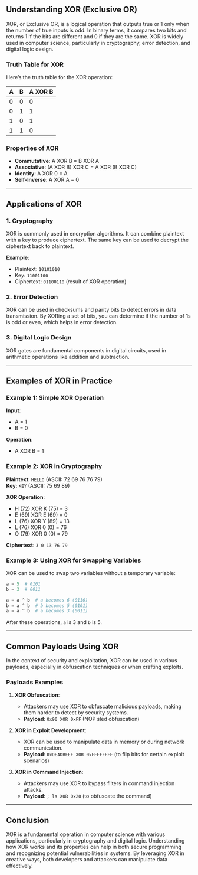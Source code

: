 ## Understanding XOR (Exclusive OR)

XOR, or Exclusive OR, is a logical operation that outputs true or 1 only when the number of true inputs is odd. In binary terms, it compares two bits and returns 1 if the bits are different and 0 if they are the same. XOR is widely used in computer science, particularly in cryptography, error detection, and digital logic design.

### Truth Table for XOR

Here’s the truth table for the XOR operation:

| A | B | A XOR B |
|---|---|---------|
| 0 | 0 |    0    |
| 0 | 1 |    1    |
| 1 | 0 |    1    |
| 1 | 1 |    0    |

### Properties of XOR

- **Commutative**: A XOR B = B XOR A
- **Associative**: (A XOR B) XOR C = A XOR (B XOR C)
- **Identity**: A XOR 0 = A
- **Self-Inverse**: A XOR A = 0

<hr>

## Applications of XOR

### 1. Cryptography

XOR is commonly used in encryption algorithms. It can combine plaintext with a key to produce ciphertext. The same key can be used to decrypt the ciphertext back to plaintext.

**Example**:
- Plaintext: `10101010`
- Key: `11001100`
- Ciphertext: `01100110` (result of XOR operation)

### 2. Error Detection

XOR can be used in checksums and parity bits to detect errors in data transmission. By XORing a set of bits, you can determine if the number of 1s is odd or even, which helps in error detection.

### 3. Digital Logic Design

XOR gates are fundamental components in digital circuits, used in arithmetic operations like addition and subtraction.

<hr>

## Examples of XOR in Practice

### Example 1: Simple XOR Operation

**Input**: 
- A = 1
- B = 0

**Operation**: 
- A XOR B = 1

### Example 2: XOR in Cryptography

**Plaintext**: `HELLO` (ASCII: 72 69 76 76 79)  
**Key**: `KEY` (ASCII: 75 69 89)

**XOR Operation**:
- H (72) XOR K (75) = 3
- E (69) XOR E (69) = 0
- L (76) XOR Y (89) = 13
- L (76) XOR 0 (0) = 76
- O (79) XOR 0 (0) = 79

**Ciphertext**: `3 0 13 76 79`

### Example 3: Using XOR for Swapping Variables

XOR can be used to swap two variables without a temporary variable:

```python
a = 5  # 0101
b = 3  # 0011

a = a ^ b  # a becomes 6 (0110)
b = a ^ b  # b becomes 5 (0101)
a = a ^ b  # a becomes 3 (0011)
```

After these operations, `a` is 3 and `b` is 5.

<hr>

## Common Payloads Using XOR

In the context of security and exploitation, XOR can be used in various payloads, especially in obfuscation techniques or when crafting exploits.

###  Payloads Examples

1. **XOR Obfuscation**:
   - Attackers may use XOR to obfuscate malicious payloads, making them harder to detect by security systems.
   - **Payload**: `0x90 XOR 0xFF` (NOP sled obfuscation)

2. **XOR in Exploit Development**:
   - XOR can be used to manipulate data in memory or during network communication.
   - **Payload**: `0xDEADBEEF XOR 0xFFFFFFFF` (to flip bits for certain exploit scenarios)

3. **XOR in Command Injection**:
   - Attackers may use XOR to bypass filters in command injection attacks.
   - **Payload**: `; ls XOR 0x20` (to obfuscate the command)

<hr>

## Conclusion

XOR is a fundamental operation in computer science with various applications, particularly in cryptography and digital logic. Understanding how XOR works and its properties can help in both secure programming and recognizing potential vulnerabilities in systems. By leveraging XOR in creative ways, both developers and attackers can manipulate data effectively.